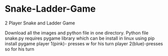 # Snake-Ladder-Game
2 Player Snake and Ladder Game

Download all the images and python file in one directory.
Python file snake.py requires pygame library which can be install in linux using 
pip install pygame
player 1(pink)- presses w for his turn
player 2(blue)-presses so for his turn
